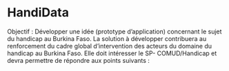# HandiData
Objectif : Développer une idée (prototype d’application) concernant le sujet du handicap au Burkina Faso. La solution à développer contribuera au renforcement du cadre global d’intervention des acteurs du domaine du handicap au Burkina Faso. Elle doit intéresser le SP- COMUD/Handicap et devra permettre de répondre aux points suivants :
